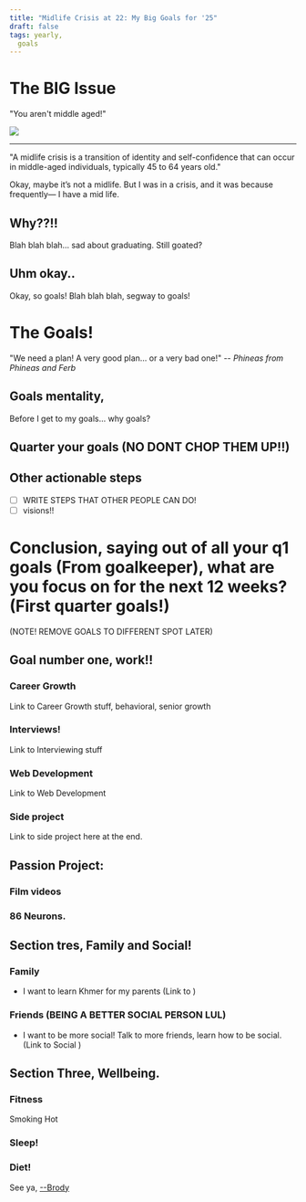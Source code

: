 ```yaml
---
title: "Midlife Crisis at 22: My Big Goals for '25"
draft: false
tags: yearly,
  goals
---
```


<div class="article-header red-white">

<div>

<div class="decorative-element"></div>

# The BIG Issue

"You aren't middle aged!"

</div>

<img src="./cat_excited.png">

</div>

---

"A midlife crisis is a transition of identity and self-confidence that can occur in middle-aged individuals, typically 45 to 64 years old."

Okay, maybe it’s not a midlife. But I was in a crisis, and it was because frequently— I have a mid life.

## Why??!!

Blah blah blah... sad about graduating. Still goated?

## Uhm okay..

Okay, so goals! Blah blah blah, segway to goals!

<div class="article-header">

<div>

<div class="decorative-element"></div>

# The Goals!

"We need a plan! A very good plan... or a very bad one!" -- _Phineas from Phineas and Ferb_

</div>

<!-- <img src="./cat_excited.png"> -->

</div>

## Goals mentality,

Before I get to my goals... why goals?

## Quarter your goals (NO DONT CHOP THEM UP!!)

## Other actionable steps

- [ ] WRITE STEPS THAT OTHER PEOPLE CAN DO!
- [ ] visions!!

# Conclusion, saying out of all your q1 goals (From goalkeeper), what are you focus on for the next 12 weeks? (First quarter goals!)

(NOTE! REMOVE GOALS TO DIFFERENT SPOT LATER)

## Goal number one, work!!

### Career Growth

Link to Career Growth stuff, behavioral, senior growth

### Interviews!

Link to Interviewing stuff

### Web Development

Link to Web Development

### Side project

Link to side project here at the end.

## Passion Project:

### Film videos

### 86 Neurons.

## Section tres, Family and Social!

### Family

- I want to learn Khmer for my parents (Link to )

### Friends (BEING A BETTER SOCIAL PERSON LUL)

- I want to be more social! Talk to more friends, learn how to be social. (Link to Social )

## Section Three, Wellbeing.

### Fitness

Smoking Hot

### Sleep!

### Diet!

See ya, <a target="_blank" rel="noopener noreferrer" href="https://www.brodypen.com/">--Brody<a>
